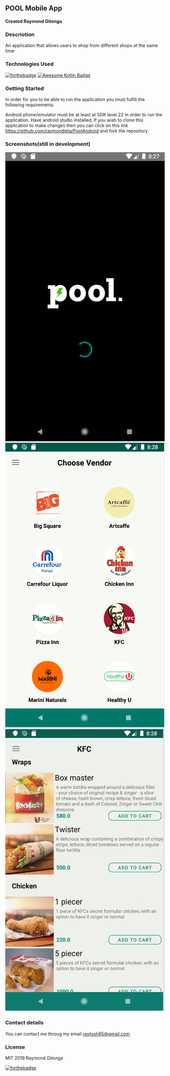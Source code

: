 ## POOL Mobile App
#### Created Raymond Gitonga

### Descriotion
An application that allows users to shop from different shops at the same time

### Technologies Used
[![forthebadge](https://forthebadge.com/images/badges/built-by-developers.svg)](https://forthebadge.com)
[![Awesome Kotlin Badge](https://kotlin.link/awesome-kotlin.svg)](https://github.com/KotlinBy/awesome-kotlin)

### Getting Started
In order for you to be able to run the application you must fulfill the following requirements:

Android phone/emulator must be at least at SDK level 22 in order to run the application. 
Have android studio installed. If you wish to clone this application to make changes then you can 
click on this link https://github.com/raymondleta/PoolAndroid and fork the repository.

### Screenshots(still in development)
![](screenshots/1.png)
![](screenshots/2.png)
![](screenshots/3.png)


### Contact details
You can contact me throug my email raytosh95@gmail.com

### License
MIT 2019 Raymond Gitonga

[![forthebadge](https://forthebadge.com/images/badges/powered-by-water.svg)](https://forthebadge.com)
